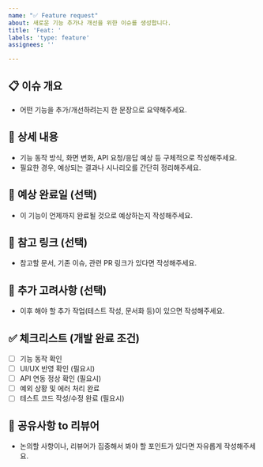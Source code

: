 ```yaml
---
name: "✅ Feature request"
about: 새로운 기능 추가나 개선을 위한 이슈를 생성합니다.
title: 'Feat: '
labels: 'type: feature'
assignees: ''

---
```


## 📋 이슈 개요
- 어떤 기능을 추가/개선하려는지 한 문장으로 요약해주세요.

## 📍 상세 내용
- 기능 동작 방식, 화면 변화, API 요청/응답 예상 등 구체적으로 작성해주세요.
- 필요한 경우, 예상되는 결과나 시나리오를 간단히 정리해주세요.

## 📅 예상 완료일 (선택)
- 이 기능이 언제까지 완료될 것으로 예상하는지 작성해주세요.

## 🔗 참고 링크 (선택)
- 참고할 문서, 기존 이슈, 관련 PR 링크가 있다면 작성해주세요.

## 🚩 추가 고려사항 (선택)
- 이후 해야 할 추가 작업(테스트 작성, 문서화 등)이 있으면 작성해주세요.

## ✅ 체크리스트 (개발 완료 조건)
- [ ] 기능 동작 확인
- [ ] UI/UX 반영 확인 (필요시)
- [ ] API 연동 정상 확인 (필요시)
- [ ] 예외 상황 및 에러 처리 완료
- [ ] 테스트 코드 작성/수정 완료 (필요시)

## 💬 공유사항 to 리뷰어
- 논의할 사항이나, 리뷰어가 집중해서 봐야 할 포인트가 있다면 자유롭게 작성해주세요.